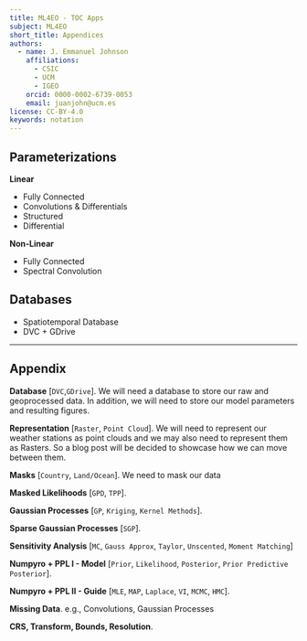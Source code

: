 ```yaml
---
title: ML4EO - TOC Apps
subject: ML4EO
short_title: Appendices
authors:
  - name: J. Emmanuel Johnson
    affiliations:
      - CSIC
      - UCM
      - IGEO
    orcid: 0000-0002-6739-0053
    email: juanjohn@ucm.es
license: CC-BY-4.0
keywords: notation
---
```



## Parameterizations

**Linear** 

* Fully Connected
* Convolutions & Differentials
* Structured
* Differential

**Non-Linear**

* Fully Connected
* Spectral Convolution


## Databases

* Spatiotemporal Database
* DVC + GDrive


***
## Appendix


**Database** [`DVC`,`GDrive`].
We will need a database to store our raw and geoprocessed data.
In addition, we will need to store our model parameters and resulting figures.

**Representation** [`Raster`, `Point Cloud`]. 
We will need to represent our weather stations as point clouds and we may also need to represent them as Rasters.
So a blog post will be decided to showcase how we can move between them.

**Masks** [`Country`, `Land/Ocean`].
We need to mask our data

**Masked Likelihoods** [`GPD`, `TPP`].

**Gaussian Processes** [`GP`, `Kriging`, `Kernel Methods`].

**Sparse Gaussian Processes** [`SGP`].

**Sensitivity Analysis** [`MC`, `Gauss Approx`, `Taylor`, `Unscented`, `Moment Matching`]

**Numpyro + PPL I - Model** [`Prior`, `Likelihood`, `Posterior`, `Prior Predictive Posterior`].

**Numpyro + PPL II - Guide** [`MLE`, `MAP`, `Laplace`, `VI`, `MCMC`, `HMC`].

**Missing Data**.
e.g., Convolutions, Gaussian Processes


**CRS, Transform, Bounds, Resolution**.